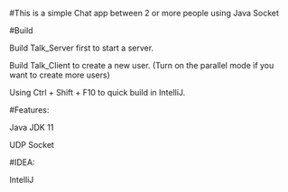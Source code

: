 #This is a simple Chat app between 2 or more people using Java Socket

#Build 

Build Talk_Server first to start a server.

Build Talk_Client to create a new user. (Turn on the parallel mode if you want to create more users)

Using Ctrl + Shift + F10 to quick build in IntelliJ.

#Features:

Java JDK 11

UDP Socket

#IDEA:

IntelliJ



